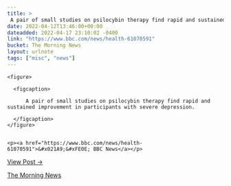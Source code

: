 ```yaml
---
title: > 
 A pair of small studies on psilocybin therapy find rapid and sustained improvement in participants with severe depression.
date: 2022-04-12T13:46:00+00:00
dateadded: 2022-04-17 23:10:02 -0400
link: "https://www.bbc.com/news/health-61070591"
bucket: The Morning News
layout: urlnote
tags: ["misc", "news"]
--- 
```




  
    
  

  
    <figure>
      
      <figcaption>
        
          A pair of small studies on psilocybin therapy find rapid and sustained improvement in participants with severe depression.
        
      </figcaption>
    </figure>

    
    <p><a href="https://www.bbc.com/news/health-61070591">&#x021A9;&#xFE0E; BBC News</a></p>
    
  
  <p><a href="https://themorningnews.org/p/psilocybin-appears-to-free-up-the-brains-of-people-with-severe-depression">View Post &rarr;</a></p>



 <!-- end excerpt --> 
<div class='bucket'><a class='internal-link' href='/buckets/the-morning-news'>The Morning News</a></div> 
